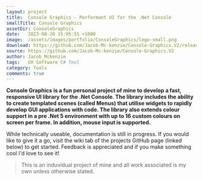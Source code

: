 ```yaml
---
layout: project
title:  Console Graphics - Performant UI for the .Net Console
smallTitle: Console Graphics
assetDir: ConsoleGraphics
date:   2023-08-20 15:05:55 +1000
image:  /assets/images/portfolio/ConsoleGraphics/logo-small.png
download: https://github.com/Jacob-Mc-kenzie/Console-Graphics.V2/releases/download/v0.5.5/CompactGraphics.dll
source: https://github.com/Jacob-Mc-kenzie/Console-Graphics.V2
author: Jacob Mckenzie
tags:   UX Software C# Tool
category: Tools
comments: true
---
```


**Console Graphics is a fun personal project of mine to develop a fast, responsive UI library for the .Net Console. The library includes the ability to create templated scenes (called Menus) that utilise widgets to rapidly develop GUI applications with code. The library also extends colour support in a pre .Net 5 environment with up to 16 custom colours on screen per frame. In addition, mouse input is supported.**

While technically useable, documentation is still in progress. If you would like to give it a go, visit the wiki tab of the projects GitHub page (linked below) to get started. Feedback is appreciated and if you make something cool I'd love to see it!

> This is an induvidual project of mine and all work associated is my own unless otherwise stated.

